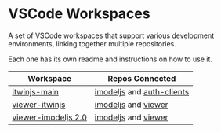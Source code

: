 # VSCode Workspaces

A set of VSCode workspaces that support various development environments, linking together multiple repositories.

Each one has its own readme and instructions on how to use it.

| Workspace | Repos Connected |
| - | - |
| [itwinjs-main](./itwinjs-main) | [imodeljs](github.com/imodeljs/imodeljs) and [auth-clients](https://github.com/itwin/auth-clients) |
| [viewer-itwinjs](./viewer-itwinjs) | [imodeljs](github.com/imodeljs/imodeljs) and [viewer](github.com/itwin/viewer) |
| [viewer-imodeljs 2.0](./viewer-imodeljs-2.0) | [imodeljs](github.com/imodeljs/imodeljs) and [viewer](github.com/itwin/viewer) |
